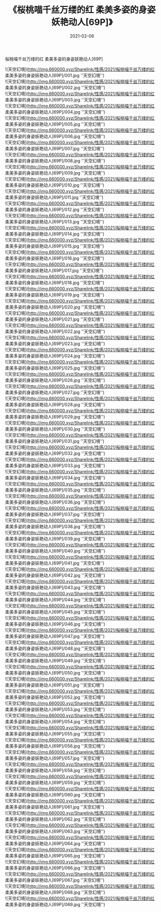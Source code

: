 ﻿---
layout: post
title:  《桜桃喵千丝万缕的红 柔美多姿的身姿妖艳动人[69P]》
date:   2021-02-06
img: http://img.660000.xyz/Sharelink/性感/2021/桜桃喵千丝万缕的红 柔美多姿的身姿妖艳动人[69P]/000.jpg
categories: [美女, 性感, 泳衣]
---

桜桃喵千丝万缕的红 柔美多姿的身姿妖艳动人[69P]



![天空幻境](http://img.660000.xyz/Sharelink/性感/2021/桜桃喵千丝万缕的红 柔美多姿的身姿妖艳动人[69P]/001.jpg ''天空幻境'') <br>
![天空幻境](http://img.660000.xyz/Sharelink/性感/2021/桜桃喵千丝万缕的红 柔美多姿的身姿妖艳动人[69P]/002.jpg ''天空幻境'') <br>
![天空幻境](http://img.660000.xyz/Sharelink/性感/2021/桜桃喵千丝万缕的红 柔美多姿的身姿妖艳动人[69P]/003.jpg ''天空幻境'') <br>
![天空幻境](http://img.660000.xyz/Sharelink/性感/2021/桜桃喵千丝万缕的红 柔美多姿的身姿妖艳动人[69P]/004.jpg ''天空幻境'') <br>
![天空幻境](http://img.660000.xyz/Sharelink/性感/2021/桜桃喵千丝万缕的红 柔美多姿的身姿妖艳动人[69P]/005.jpg ''天空幻境'') <br>
![天空幻境](http://img.660000.xyz/Sharelink/性感/2021/桜桃喵千丝万缕的红 柔美多姿的身姿妖艳动人[69P]/006.jpg ''天空幻境'') <br>
![天空幻境](http://img.660000.xyz/Sharelink/性感/2021/桜桃喵千丝万缕的红 柔美多姿的身姿妖艳动人[69P]/007.jpg ''天空幻境'') <br>
![天空幻境](http://img.660000.xyz/Sharelink/性感/2021/桜桃喵千丝万缕的红 柔美多姿的身姿妖艳动人[69P]/008.jpg ''天空幻境'') <br>
![天空幻境](http://img.660000.xyz/Sharelink/性感/2021/桜桃喵千丝万缕的红 柔美多姿的身姿妖艳动人[69P]/009.jpg ''天空幻境'') <br>
![天空幻境](http://img.660000.xyz/Sharelink/性感/2021/桜桃喵千丝万缕的红 柔美多姿的身姿妖艳动人[69P]/010.jpg ''天空幻境'') <br>
![天空幻境](http://img.660000.xyz/Sharelink/性感/2021/桜桃喵千丝万缕的红 柔美多姿的身姿妖艳动人[69P]/011.jpg ''天空幻境'') <br>
![天空幻境](http://img.660000.xyz/Sharelink/性感/2021/桜桃喵千丝万缕的红 柔美多姿的身姿妖艳动人[69P]/012.jpg ''天空幻境'') <br>
![天空幻境](http://img.660000.xyz/Sharelink/性感/2021/桜桃喵千丝万缕的红 柔美多姿的身姿妖艳动人[69P]/013.jpg ''天空幻境'') <br>
![天空幻境](http://img.660000.xyz/Sharelink/性感/2021/桜桃喵千丝万缕的红 柔美多姿的身姿妖艳动人[69P]/014.jpg ''天空幻境'') <br>
![天空幻境](http://img.660000.xyz/Sharelink/性感/2021/桜桃喵千丝万缕的红 柔美多姿的身姿妖艳动人[69P]/015.jpg ''天空幻境'') <br>
![天空幻境](http://img.660000.xyz/Sharelink/性感/2021/桜桃喵千丝万缕的红 柔美多姿的身姿妖艳动人[69P]/016.jpg ''天空幻境'') <br>
![天空幻境](http://img.660000.xyz/Sharelink/性感/2021/桜桃喵千丝万缕的红 柔美多姿的身姿妖艳动人[69P]/017.jpg ''天空幻境'') <br>
![天空幻境](http://img.660000.xyz/Sharelink/性感/2021/桜桃喵千丝万缕的红 柔美多姿的身姿妖艳动人[69P]/018.jpg ''天空幻境'') <br>
![天空幻境](http://img.660000.xyz/Sharelink/性感/2021/桜桃喵千丝万缕的红 柔美多姿的身姿妖艳动人[69P]/019.jpg ''天空幻境'') <br>
![天空幻境](http://img.660000.xyz/Sharelink/性感/2021/桜桃喵千丝万缕的红 柔美多姿的身姿妖艳动人[69P]/020.jpg ''天空幻境'') <br>
![天空幻境](http://img.660000.xyz/Sharelink/性感/2021/桜桃喵千丝万缕的红 柔美多姿的身姿妖艳动人[69P]/021.jpg ''天空幻境'') <br>
![天空幻境](http://img.660000.xyz/Sharelink/性感/2021/桜桃喵千丝万缕的红 柔美多姿的身姿妖艳动人[69P]/022.jpg ''天空幻境'') <br>
![天空幻境](http://img.660000.xyz/Sharelink/性感/2021/桜桃喵千丝万缕的红 柔美多姿的身姿妖艳动人[69P]/023.jpg ''天空幻境'') <br>
![天空幻境](http://img.660000.xyz/Sharelink/性感/2021/桜桃喵千丝万缕的红 柔美多姿的身姿妖艳动人[69P]/024.jpg ''天空幻境'') <br>
![天空幻境](http://img.660000.xyz/Sharelink/性感/2021/桜桃喵千丝万缕的红 柔美多姿的身姿妖艳动人[69P]/025.jpg ''天空幻境'') <br>
![天空幻境](http://img.660000.xyz/Sharelink/性感/2021/桜桃喵千丝万缕的红 柔美多姿的身姿妖艳动人[69P]/026.jpg ''天空幻境'') <br>
![天空幻境](http://img.660000.xyz/Sharelink/性感/2021/桜桃喵千丝万缕的红 柔美多姿的身姿妖艳动人[69P]/027.jpg ''天空幻境'') <br>
![天空幻境](http://img.660000.xyz/Sharelink/性感/2021/桜桃喵千丝万缕的红 柔美多姿的身姿妖艳动人[69P]/028.jpg ''天空幻境'') <br>
![天空幻境](http://img.660000.xyz/Sharelink/性感/2021/桜桃喵千丝万缕的红 柔美多姿的身姿妖艳动人[69P]/029.jpg ''天空幻境'') <br>
![天空幻境](http://img.660000.xyz/Sharelink/性感/2021/桜桃喵千丝万缕的红 柔美多姿的身姿妖艳动人[69P]/030.jpg ''天空幻境'') <br>
![天空幻境](http://img.660000.xyz/Sharelink/性感/2021/桜桃喵千丝万缕的红 柔美多姿的身姿妖艳动人[69P]/031.jpg ''天空幻境'') <br>
![天空幻境](http://img.660000.xyz/Sharelink/性感/2021/桜桃喵千丝万缕的红 柔美多姿的身姿妖艳动人[69P]/032.jpg ''天空幻境'') <br>
![天空幻境](http://img.660000.xyz/Sharelink/性感/2021/桜桃喵千丝万缕的红 柔美多姿的身姿妖艳动人[69P]/033.jpg ''天空幻境'') <br>
![天空幻境](http://img.660000.xyz/Sharelink/性感/2021/桜桃喵千丝万缕的红 柔美多姿的身姿妖艳动人[69P]/034.jpg ''天空幻境'') <br>
![天空幻境](http://img.660000.xyz/Sharelink/性感/2021/桜桃喵千丝万缕的红 柔美多姿的身姿妖艳动人[69P]/035.jpg ''天空幻境'') <br>
![天空幻境](http://img.660000.xyz/Sharelink/性感/2021/桜桃喵千丝万缕的红 柔美多姿的身姿妖艳动人[69P]/036.jpg ''天空幻境'') <br>
![天空幻境](http://img.660000.xyz/Sharelink/性感/2021/桜桃喵千丝万缕的红 柔美多姿的身姿妖艳动人[69P]/037.jpg ''天空幻境'') <br>
![天空幻境](http://img.660000.xyz/Sharelink/性感/2021/桜桃喵千丝万缕的红 柔美多姿的身姿妖艳动人[69P]/038.jpg ''天空幻境'') <br>
![天空幻境](http://img.660000.xyz/Sharelink/性感/2021/桜桃喵千丝万缕的红 柔美多姿的身姿妖艳动人[69P]/039.jpg ''天空幻境'') <br>
![天空幻境](http://img.660000.xyz/Sharelink/性感/2021/桜桃喵千丝万缕的红 柔美多姿的身姿妖艳动人[69P]/040.jpg ''天空幻境'') <br>
![天空幻境](http://img.660000.xyz/Sharelink/性感/2021/桜桃喵千丝万缕的红 柔美多姿的身姿妖艳动人[69P]/041.jpg ''天空幻境'') <br>
![天空幻境](http://img.660000.xyz/Sharelink/性感/2021/桜桃喵千丝万缕的红 柔美多姿的身姿妖艳动人[69P]/042.jpg ''天空幻境'') <br>
![天空幻境](http://img.660000.xyz/Sharelink/性感/2021/桜桃喵千丝万缕的红 柔美多姿的身姿妖艳动人[69P]/043.jpg ''天空幻境'') <br>
![天空幻境](http://img.660000.xyz/Sharelink/性感/2021/桜桃喵千丝万缕的红 柔美多姿的身姿妖艳动人[69P]/044.jpg ''天空幻境'') <br>
![天空幻境](http://img.660000.xyz/Sharelink/性感/2021/桜桃喵千丝万缕的红 柔美多姿的身姿妖艳动人[69P]/045.jpg ''天空幻境'') <br>
![天空幻境](http://img.660000.xyz/Sharelink/性感/2021/桜桃喵千丝万缕的红 柔美多姿的身姿妖艳动人[69P]/046.jpg ''天空幻境'') <br>
![天空幻境](http://img.660000.xyz/Sharelink/性感/2021/桜桃喵千丝万缕的红 柔美多姿的身姿妖艳动人[69P]/047.jpg ''天空幻境'') <br>
![天空幻境](http://img.660000.xyz/Sharelink/性感/2021/桜桃喵千丝万缕的红 柔美多姿的身姿妖艳动人[69P]/048.jpg ''天空幻境'') <br>
![天空幻境](http://img.660000.xyz/Sharelink/性感/2021/桜桃喵千丝万缕的红 柔美多姿的身姿妖艳动人[69P]/049.jpg ''天空幻境'') <br>
![天空幻境](http://img.660000.xyz/Sharelink/性感/2021/桜桃喵千丝万缕的红 柔美多姿的身姿妖艳动人[69P]/050.jpg ''天空幻境'') <br>
![天空幻境](http://img.660000.xyz/Sharelink/性感/2021/桜桃喵千丝万缕的红 柔美多姿的身姿妖艳动人[69P]/051.jpg ''天空幻境'') <br>
![天空幻境](http://img.660000.xyz/Sharelink/性感/2021/桜桃喵千丝万缕的红 柔美多姿的身姿妖艳动人[69P]/052.jpg ''天空幻境'') <br>
![天空幻境](http://img.660000.xyz/Sharelink/性感/2021/桜桃喵千丝万缕的红 柔美多姿的身姿妖艳动人[69P]/053.jpg ''天空幻境'') <br>
![天空幻境](http://img.660000.xyz/Sharelink/性感/2021/桜桃喵千丝万缕的红 柔美多姿的身姿妖艳动人[69P]/054.jpg ''天空幻境'') <br>
![天空幻境](http://img.660000.xyz/Sharelink/性感/2021/桜桃喵千丝万缕的红 柔美多姿的身姿妖艳动人[69P]/055.jpg ''天空幻境'') <br>
![天空幻境](http://img.660000.xyz/Sharelink/性感/2021/桜桃喵千丝万缕的红 柔美多姿的身姿妖艳动人[69P]/056.jpg ''天空幻境'') <br>
![天空幻境](http://img.660000.xyz/Sharelink/性感/2021/桜桃喵千丝万缕的红 柔美多姿的身姿妖艳动人[69P]/057.jpg ''天空幻境'') <br>
![天空幻境](http://img.660000.xyz/Sharelink/性感/2021/桜桃喵千丝万缕的红 柔美多姿的身姿妖艳动人[69P]/058.jpg ''天空幻境'') <br>
![天空幻境](http://img.660000.xyz/Sharelink/性感/2021/桜桃喵千丝万缕的红 柔美多姿的身姿妖艳动人[69P]/059.jpg ''天空幻境'') <br>
![天空幻境](http://img.660000.xyz/Sharelink/性感/2021/桜桃喵千丝万缕的红 柔美多姿的身姿妖艳动人[69P]/060.jpg ''天空幻境'') <br>
![天空幻境](http://img.660000.xyz/Sharelink/性感/2021/桜桃喵千丝万缕的红 柔美多姿的身姿妖艳动人[69P]/061.jpg ''天空幻境'') <br>
![天空幻境](http://img.660000.xyz/Sharelink/性感/2021/桜桃喵千丝万缕的红 柔美多姿的身姿妖艳动人[69P]/062.jpg ''天空幻境'') <br>
![天空幻境](http://img.660000.xyz/Sharelink/性感/2021/桜桃喵千丝万缕的红 柔美多姿的身姿妖艳动人[69P]/063.jpg ''天空幻境'') <br>
![天空幻境](http://img.660000.xyz/Sharelink/性感/2021/桜桃喵千丝万缕的红 柔美多姿的身姿妖艳动人[69P]/064.jpg ''天空幻境'') <br>
![天空幻境](http://img.660000.xyz/Sharelink/性感/2021/桜桃喵千丝万缕的红 柔美多姿的身姿妖艳动人[69P]/065.jpg ''天空幻境'') <br>
![天空幻境](http://img.660000.xyz/Sharelink/性感/2021/桜桃喵千丝万缕的红 柔美多姿的身姿妖艳动人[69P]/066.jpg ''天空幻境'') <br>
![天空幻境](http://img.660000.xyz/Sharelink/性感/2021/桜桃喵千丝万缕的红 柔美多姿的身姿妖艳动人[69P]/067.jpg ''天空幻境'') <br>
![天空幻境](http://img.660000.xyz/Sharelink/性感/2021/桜桃喵千丝万缕的红 柔美多姿的身姿妖艳动人[69P]/068.jpg ''天空幻境'') <br>
![天空幻境](http://img.660000.xyz/Sharelink/性感/2021/桜桃喵千丝万缕的红 柔美多姿的身姿妖艳动人[69P]/069.jpg ''天空幻境'') <br>